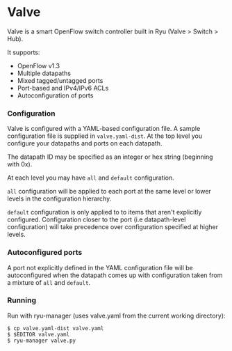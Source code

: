 # Valve

Valve is a smart OpenFlow switch controller built in Ryu (Valve > Switch > Hub).

It supports:
 * OpenFlow v1.3
 * Multiple datapaths
 * Mixed tagged/untagged ports
 * Port-based and IPv4/IPv6 ACLs
 * Autoconfiguration of ports

### Configuration

Valve is configured with a YAML-based configuration file. A sample configuration file is supplied in `valve.yaml-dist`. At the top level you configure your datapaths and ports on each datapath.

The datapath ID may be specified as an integer or hex string (beginning with 0x).

At each level you may have `all` and `default` configuration.

`all` configuration will be applied to each port at the same level or lower levels in the configuration hierarchy.

`default` configuration is only applied to to items that aren't explicitly configured. Configuration closer to the port (i.e datapath-level configuration) will take precedence over configuration specified at higher levels.

### Autoconfigured ports

A port not explicitly defined in the YAML configuration file will be autoconfigured when the datapath comes up with configuration taken from a mixture of `all` and `default`.

### Running

Run with ryu-manager (uses valve.yaml from the current working directory):

```
$ cp valve.yaml-dist valve.yaml
$ $EDITOR valve.yaml
$ ryu-manager valve.py
```

